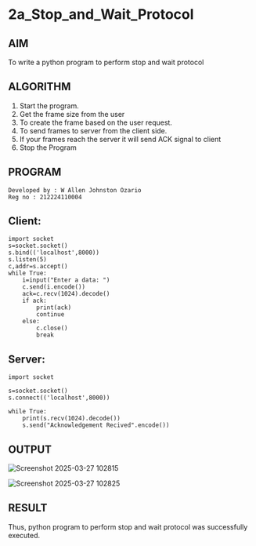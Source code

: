 # 2a_Stop_and_Wait_Protocol
## AIM 
To write a python program to perform stop and wait protocol
## ALGORITHM
1. Start the program.
2. Get the frame size from the user
3. To create the frame based on the user request.
4. To send frames to server from the client side.
5. If your frames reach the server it will send ACK signal to client
6. Stop the Program
## PROGRAM
~~~
Developed by : W Allen Johnston Ozario
Reg no : 212224110004
~~~
## Client:
~~~
import socket
s=socket.socket()
s.bind(('localhost',8000))
s.listen(5)
c,addr=s.accept()
while True:
    i=input("Enter a data: ")
    c.send(i.encode())
    ack=c.recv(1024).decode()
    if ack:
        print(ack)
        continue
    else:
        c.close()
        break
~~~

## Server:
~~~
import socket

s=socket.socket()
s.connect(('localhost',8000))

while True:
    print(s.recv(1024).decode())
    s.send("Acknowledgement Recived".encode())
~~~
## OUTPUT
![Screenshot 2025-03-27 102815](https://github.com/user-attachments/assets/c50b3266-7b38-4569-a941-2d8cfc7369f7)

![Screenshot 2025-03-27 102825](https://github.com/user-attachments/assets/fdf3f2dd-48a8-4f47-becb-2b486dd02f44)

## RESULT
Thus, python program to perform stop and wait protocol was successfully executed.
